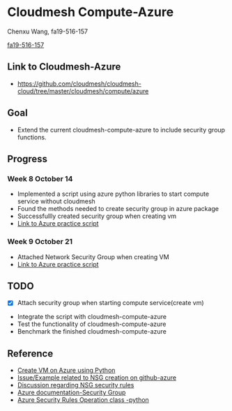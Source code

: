 # Cloudmesh Compute-Azure

Chenxu Wang, fa19-516-157

[fa19-516-157](https://github.com/cloudmesh-community/fa19-516-157)

## Link to Cloudmesh-Azure
* https://github.com/cloudmesh/cloudmesh-cloud/tree/master/cloudmesh/compute/azure

## Goal

* Extend the current cloudmesh-compute-azure to include security group functions. 

## Progress

### Week 8 October 14

* Implemented a script using azure python libraries to start compute service without cloudmesh
* Found the methods needed to create security group in azure package
* Successfullly created security group when creating vm 
* [Link to Azure practice script](https://github.com/cloudmesh-community/fa19-516-157/blob/master/project/AzurePractice/myAzurePractice.py)

### Week 9 October 21
* Attached Network Security Group when creating VM
* [Link to Azure practice script](https://github.com/cloudmesh-community/fa19-516-157/blob/master/project/AzurePractice/myAzurePractice.py)
## TODO

- [x]  Attach security group when starting compute service(create vm)
* Integrate the script with cloudmesh-compute-azure
* Test the functionality of cloudmesh-compute-azure
* Benchmark the finished cloudmesh-compute-azure

## Reference

* [Create VM on Azure using Python](https://docs.microsoft.com/en-us/azure/virtual-machines/windows/python#)
* [Issue/Example related to NSG creation on github-azure](https://github.com/MicrosoftDocs/azure-docs/issues/30555)
* [Discussion regarding NSG security rules](https://stackoverflow.com/questions/55970074/issues-with-network-security-group-deployment-using-python-networksecuritygrou)
* [Azure documentation-Security Group](https://docs.microsoft.com/en-us/azure/virtual-network/security-overview)
* [Azure Security Rules Operation class -python](https://docs.microsoft.com/en-us/python/api/azure-mgmt-network/azure.mgmt.network.v2017_03_01.operations.securityrulesoperations?view=azure-python)
